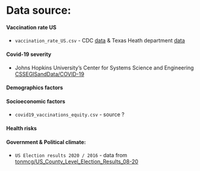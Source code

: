 # Data source:

#### Vaccination rate US 

- `vaccination_rate_US.csv` - CDC [data](https://covid.cdc.gov/covid-data-tracker/#vaccinations-county-view|Vaccinations|Series_Complete_12PlusPop_Pct|all) & Texas Heath department [data](https://tabexternal.dshs.texas.gov/t/THD/views/COVID-19VaccineinTexasDashboard/Summary?%3Aembed=y)

#### Covid-19 severity

- Johns Hopkins University’s Center for Systems Science and Engineering [CSSEGISandData/COVID-19](https://github.com/CSSEGISandData/COVID-19)


#### Demographics factors

#### Socioeconomic factors

- `covid19_vaccinations_equity.csv` - source ?

#### Health risks

#### Government & Political climate:

- `US Election results 2020 / 2016` - data from [tonmcg/US_County_Level_Election_Results_08-20](https://github.com/tonmcg/US_County_Level_Election_Results_08-20)




